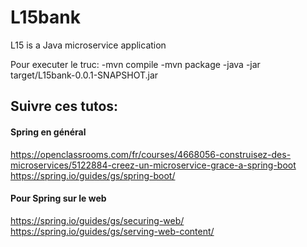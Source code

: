 # L15bank
L15 is a Java microservice application

Pour executer le truc:
-mvn compile
-mvn package
-java -jar target/L15bank-0.0.1-SNAPSHOT.jar

## Suivre ces tutos:

#### Spring en général
https://openclassrooms.com/fr/courses/4668056-construisez-des-microservices/5122884-creez-un-microservice-grace-a-spring-boot
https://spring.io/guides/gs/spring-boot/

#### Pour Spring sur le web
https://spring.io/guides/gs/securing-web/
https://spring.io/guides/gs/serving-web-content/
